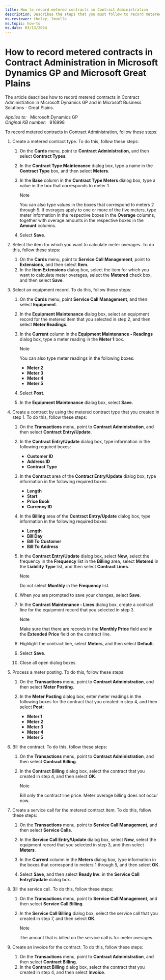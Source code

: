 ```yaml
---
title: How to record metered contracts in Contract Administration
description: Describes the steps that you must follow to record metered contracts in Contract Administration in Microsoft Dynamics GP and in Microsoft Great Plains.
ms.reviewer: theley, lmuelle
ms.topic: how-to
ms.date: 03/13/2024
---
```

# How to record metered contracts in Contract Administration in Microsoft Dynamics GP and Microsoft Great Plains

The article describes how to record metered contracts in Contract Administration in Microsoft Dynamics GP and in Microsoft Business Solutions - Great Plains.

_Applies to:_ &nbsp; Microsoft Dynamics GP  
_Original KB number:_ &nbsp; 916998

To record metered contracts in Contract Administration, follow these steps:

1. Create a metered contract type. To do this, follow these steps:

   1. On the **Cards** menu, point to **Contract Administration**, and then select **Contract Types**.
   2. In the **Contract Type Maintenance** dialog box, type a name in the **Contract Type** box, and then select **Meters**.
   3. In the **Base** column in the **Contract Type Meters** dialog box, type a value in the box that corresponds to meter 1.

        > [!NOTE]
        > You can also type values in the boxes that correspond to meters 2 through 5. If overages apply to one or more of the five meters, type meter information in the respective boxes in the **Overage** columns, together with overage amounts in the respective boxes in the **Amount** columns.
   4. Select **Save**.

2. Select the item for which you want to calculate meter overages. To do this, follow these steps:

   1. On the **Cards** menu, point to **Service Call Management**, point to **Extensions**, and then select **Item**.
   2. In the **Item Extensions** dialog box, select the item for which you want to calculate meter overages, select the **Metered** check box, and then select **Save**.

3. Select an equipment record. To do this, follow these steps:

      1. On the **Cards** menu, point **Service Call Management**, and then select **Equipment**.
      2. In the **Equipment Maintenance** dialog box, select an equipment record for the metered item that you selected in step 2, and then select **Meter Readings**.

      3. In the **Current** column in the **Equipment Maintenance - Readings** dialog box, type a meter reading in the **Meter 1** box.

          > [!NOTE]
          > You can also type meter readings in the following boxes:
            - **Meter 2**
            - **Meter 3**
            - **Meter 4**
            - **Meter 5**
      4. Select **Post**.
      5. In the **Equipment Maintenance** dialog box, select **Save**.

4. Create a contract by using the metered contract type that you created in step 1. To do this, follow these steps:

   1. On the **Transactions** menu, point to **Contract Administration**, and then select **Contract Entry/Update**.
   2. In the **Contract Entry/Update** dialog box, type information in the following required boxes:

      - **Customer ID**
      - **Address ID**
      - **Contract Type**
   3. In the **Contract** area of the **Contract Entry/Update** dialog box, type information in the following required boxes:

      - **Length**
      - **Start**
      - **Price Book**
      - **Currency ID**
   4. In the **Billing** area of the **Contract Entry/Update** dialog box, type information in the following required boxes:

      - **Length**
      - **Bill Day**
      - **Bill To Customer**
      - **Bill To Address**
   5. In the **Contract Entry/Update** dialog box, select **New**, select the frequency in the **Frequency** list in the **Billing** area, select **Metered** in the **Liability Type** list, and then select **Contract Lines**.

      > [!NOTE]
      > Do not select **Monthly** in the **Frequency** list.

   6. When you are prompted to save your changes, select **Save**.
   7. In the **Contract Maintenance - Lines** dialog box, create a contract line for the equipment record that you selected in step 3.

      > [!NOTE]
      > Make sure that there are records in the **Monthly Price** field and in the **Extended Price** field on the contract line.

   8. Highlight the contract line, select **Meters**, and then select **Default**.

   9. Select **Save**.
   10. Close all open dialog boxes.

5. Process a meter posting. To do this, follow these steps:

   1. On the **Transactions** menu, point to **Contract Administration**, and then select **Meter Posting**.

   2. In the **Meter Posting** dialog box, enter meter readings in the following boxes for the contract that you created in step 4, and then select **Post**:
      - **Meter 1**
      - **Meter 2**
      - **Meter 3**
      - **Meter 4**
      - **Meter 5**
6. Bill the contract. To do this, follow these steps:

   1. On the **Transactions** menu, point to **Contract Administration**, and then select **Contract Billing**.

   2. In the **Contract Billing** dialog box, select the contract that you created in step 4, and then select **OK**.

      > [!NOTE]
      > Bill only the contract line price. Meter overage billing does not occur now.

7. Create a service call for the metered contract item. To do this, follow these steps:

    1. On the **Transactions** menu, point to **Service Call Management**, and then select **Service Calls**.

    2. In the **Service Call Entry/Update** dialog box, select **New**, select the equipment record that you selected in step 3, and then select **Meters**.
    3. In the **Current** column in the **Meters** dialog box, type information in the boxes that correspond to meters 1 through 5, and then select **OK**.
    4. Select **Save**, and then select **Ready Inv.** in the **Service Call Entry/Update** dialog box.

8. Bill the service call. To do this, follow these steps:

   1. On the **Transactions** menu, point to **Service Call Management**, and then select **Service Call Billing**.
   2. In the **Service Call Billing** dialog box, select the service call that you created in step 7, and then select **OK**.

      > [!NOTE]
      > The amount that is billed on the service call is for meter overages.

9. Create an invoice for the contract. To do this, follow these steps:

   1. On the **Transactions** menu, point to **Contract Administration**, and then select **Contract Billing**.
   2. In the **Contract Billing** dialog box, select the contract that you created in step 4, and then select **Invoice**.
